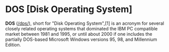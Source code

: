 # DOS [Disk Operating System]
**DOS** ([/dɒs/](https://en.wikipedia.org/wiki/Help:IPA_for_English#Key)), short for "Disk Operating System",[1] is an acronym for several closely related operating systems that dominated the IBM PC compatible market between 1981 and 1995, or until about 2000 if one includes the partially DOS-based Microsoft Windows versions 95, 98, and Millennium Edition.
